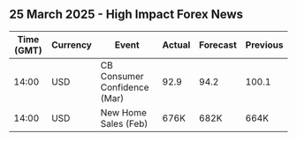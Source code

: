 ## 25 March 2025 - High Impact Forex News

| Time (GMT) | Currency | Event | Actual | Forecast | Previous |
|------|----------|-------|--------|----------|----------|
| 14:00 | USD | CB Consumer Confidence (Mar) | 92.9 | 94.2 | 100.1 |
| 14:00 | USD | New Home Sales (Feb) | 676K | 682K | 664K |
